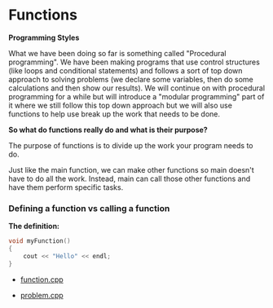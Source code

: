 # Functions

**Programming Styles**

What we have been doing so far is something called "Procedural programming". We
have been making programs that use control structures (like loops and
conditional statements) and follows a sort of top down approach to solving
problems (we declare some variables, then do some calculations and then show our
results). We will continue on with procedural programming for a while but will
introduce a "modular programming" part of it where we still follow this top down
approach but we will also use functions to help use break up the work that needs
to be done.

**So what do functions really do and what is their purpose?**

The purpose of functions is to divide up the work your program needs to do.

Just like the main function, we can make other functions so main doesn't have to
do all the work. Instead, main can call those other functions and have them
perform specific tasks.

### Defining a function vs calling a function

**The definition:**

```cpp
void myFunction()
{
    cout << "Hello" << endl;
}
```

- [function.cpp](function.cpp)

- [problem.cpp](problem.cpp)